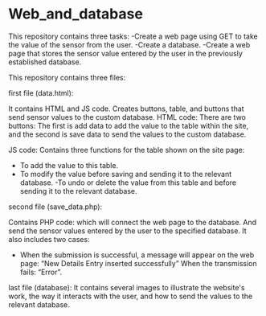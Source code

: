 # Web_and_database


This repository contains three tasks:
-Create a web page using GET to take the value of the sensor from the user.
-Create a database.
-Create a web page that stores the sensor value entered by the user in the previously established database.



This repository contains three files:

first file (data.html):

It contains HTML and JS code.
 Creates buttons, table, and buttons that send sensor values to the custom database.
HTML code: There are two buttons:
The first is add data to add the value to the table within the site, and the second is save data to send the values to the custom database.


 JS code: Contains three functions for the table shown on the site page:
- To add the value to this table.
- To modify the value before saving and sending it to the relevant database.
-To undo or delete the value from this table and before sending it to the relevant database.

second file (save_data.php):

Contains PHP code: which will connect the web page to the database.
And send the sensor values entered by the user to the specified database.
It also includes two cases:
- When the submission is successful, a message will appear on the web page: “New Details Entry inserted successfully”
When the transmission fails: “Error”.


last file (database):
It contains several images to illustrate the website's work, the way it interacts with the user, and how to send the values to the relevant database.
